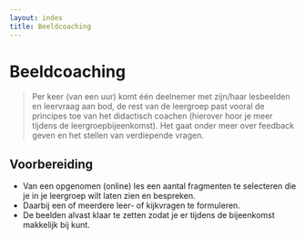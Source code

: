```yaml
---
layout: index
title: Beeldcoaching
---
```


# Beeldcoaching

> Per keer (van een uur) komt één deelnemer met zijn/haar lesbeelden en leervraag aan bod, de rest van de leergroep past vooral de principes toe van het didactisch coachen (hierover hoor je meer tijdens de leergroepbijeenkomst). Het gaat onder meer over feedback geven en het stellen van verdiepende vragen.

## Voorbereiding

- Van een opgenomen (online) les een aantal fragmenten te selecteren die je in je leergroep wilt laten zien en bespreken.
- Daarbij een of meerdere leer- of kijkvragen te formuleren.
- De beelden alvast klaar te zetten zodat je er tijdens de bijeenkomst makkelijk bij kunt.
